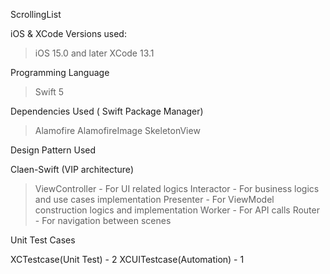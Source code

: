 ScrollingList 

iOS & XCode Versions used:

> iOS 15.0 and later
>  XCode 13.1

Programming Language 

> Swift 5

Dependencies Used ( Swift Package Manager)

> Alamofire
> AlamofireImage
> SkeletonView

Design Pattern Used

Claen-Swift (VIP architecture)

> ViewController - For UI related logics
> Interactor - For business logics and use cases implementation
> Presenter - For ViewModel construction logics and implementation
> Worker - For API calls
> Router - For navigation between scenes

Unit Test Cases

XCTestcase(Unit Test) - 2
XCUITestcase(Automation) - 1

